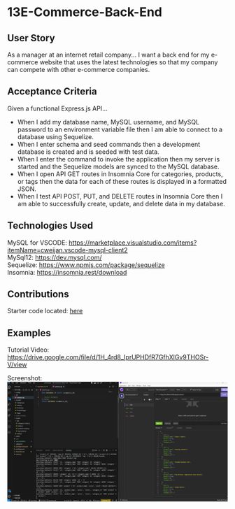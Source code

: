 # 13E-Commerce-Back-End

## User Story

As a manager at an internet retail company... I want a back end for my e-commerce website that uses the latest technologies so that my company can compete with other e-commerce companies.

## Acceptance Criteria

Given a functional Express.js API...
* When I add my database name, MySQL username, and MySQL password to an environment variable file then I am able to connect to a database using Sequelize.
* When I enter schema and seed commands then  a development database is created and is seeded with test data.
* When I enter the command to invoke the application then my server is started and the Sequelize models are synced to the MySQL database.
* When I open API GET routes in Insomnia Core for categories, products, or tags then the data for each of these routes is displayed in a formatted JSON.
* When I test API POST, PUT, and DELETE routes in Insomnia Core then I am able to successfully create, update, and delete data in my database.

## Technologies Used

MySQL for VSCODE: https://marketplace.visualstudio.com/items?itemName=cweijan.vscode-mysql-client2
<br> MySql12: https://dev.mysql.com/
<br> Sequelize: https://www.npmjs.com/package/sequelize
<br> Insomnia: https://insomnia.rest/download

## Contributions

Starter code located: [here](https://github.com/coding-boot-camp/fantastic-umbrella)

## Examples

Tutorial Video: https://drive.google.com/file/d/1H_4rd8_IprUPHDfR7GfhXlGv9THOSr-V/view

Screenshot: ![alt-text](./images/Screenshot%202023-08-30%20233824.png)